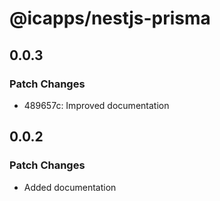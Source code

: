 # @icapps/nestjs-prisma

## 0.0.3

### Patch Changes

- 489657c: Improved documentation

## 0.0.2

### Patch Changes

- Added documentation
